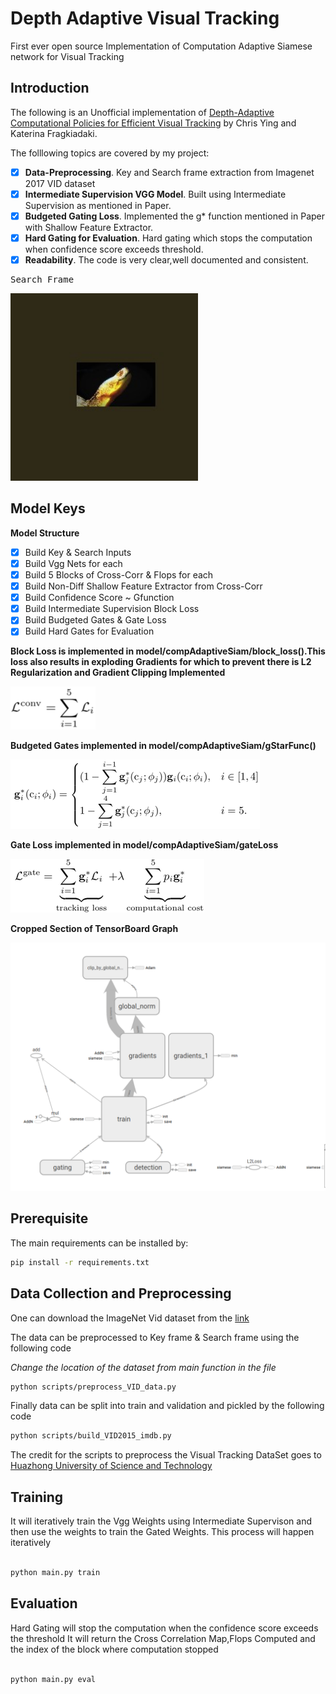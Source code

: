 # Depth Adaptive Visual Tracking
First ever open source Implementation of Computation Adaptive Siamese network for Visual Tracking
## Introduction

The following is an Unofficial implementation of [Depth-Adaptive Computational Policies for Efficient Visual Tracking](https://arxiv.org/pdf/1801.00508.pdf) by Chris Ying and Katerina Fragkiadaki. 

The folllowing topics are covered by my project:
- [x] **Data-Preprocessing**. Key and Search frame extraction from Imagenet 2017 VID dataset
- [x] **Intermediate Supervision VGG Model**. Built using Intermediate Supervision as mentioned in Paper.
- [x] **Budgeted Gating Loss**. Implemented the g* function mentioned in Paper with Shallow Feature Extractor.
- [x] **Hard Gating for Evaluation**. Hard gating which stops the computation when confidence score exceeds threshold.
- [x] **Readability**. The code is very clear,well documented and consistent.

<pre>Search Frame&nbsp;&nbsp                                                   Cross Correlation Frame</pre>

<pre><img src="imgs/search.jpg" width="300">                               <img src="imgs/gt15.jpg" width="100"></pre>





## Model Keys
 **Model Structure**
 
- [x] Build Key & Search Inputs
- [x] Build Vgg Nets for each 
- [x] Build 5 Blocks of Cross-Corr & Flops for each
- [x] Build Non-Diff Shallow Feature Extractor from Cross-Corr
- [x] Build Confidence Score ~ Gfunction
- [x] Build Intermediate Supervision Block Loss
- [x] Build Budgeted Gates & Gate Loss
- [x] Build Hard Gates for Evaluation 

**Block Loss is implemented in model/compAdaptiveSiam/block_loss().This loss also results in exploding Gradients for which to prevent there is L2 Regularization and Gradient Clipping Implemented** 


![BLockLoss](imgs/block_loss.png)

**Budgeted Gates implemented in model/compAdaptiveSiam/gStarFunc()**


![BudgetedGate](imgs/budgeted_gating.png)

**Gate Loss implemented in model/compAdaptiveSiam/gateLoss**

![GateLoss](imgs/gate_loss.png)

**Cropped Section of TensorBoard Graph**

<img src="imgs/tensorboard-cropped.png" width="600">

## Prerequisite
The main requirements can be installed by:
```bash
pip install -r requirements.txt

``` 

## Data Collection and Preprocessing

One can download the ImageNet Vid dataset from the [link](http://bvisionweb1.cs.unc.edu/ILSVRC2017/download-videos-1p39.php)

The data can be preprocessed to Key frame & Search frame using the following code

*Change the location of the dataset from main function in the file* 
```bash
python scripts/preprocess_VID_data.py
```
Finally data can be split into train and validation and pickled by the following code

```bash
python scripts/build_VID2015_imdb.py
```
The credit for the scripts to preprocess the Visual Tracking DataSet goes to [Huazhong University of Science and Technology](https://github.com/bilylee/SiamFC-TensorFlow)

## Training
It will iteratively train the Vgg Weights using Intermediate Supervison and then use the weights to 
train the Gated Weights.
This process will happen iteratively
```bash

python main.py train

```

## Evaluation
Hard Gating will  stop the computation when the confidence score exceeds the threshold
It will return the Cross Correlation Map,Flops Computed and the index of the block where computation stopped

```bash

python main.py eval

```

